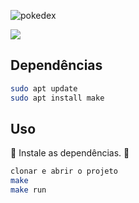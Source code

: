 ![pokedex](https://user-images.githubusercontent.com/72557256/193317811-ab40502f-f739-4ac8-bf9d-80bce218fa27.png)

<img src="http://img.shields.io/static/v1?label=STATUS&message=FINALIZADO&color=green&style=for-the-badge"/>

## Dependências
```sh
sudo apt update
sudo apt install make
```

## Uso
:cop: Instale as dependências. :cop:

```sh
clonar e abrir o projeto
make
make run
```
